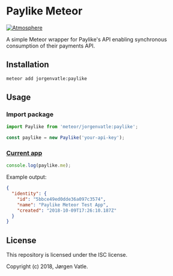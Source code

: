 # Paylike Meteor
[![Atmosphere](https://img.shields.io/badge/atmosphere-jorgenvatle%3Apaylike-blue.svg)](https://atmospherejs.com/jorgenvatle/paylike)

A simple Meteor wrapper for Paylike's API enabling synchronous consumption of their payments API.

## Installation
```bash
meteor add jorgenvatle:paylike
```

## Usage

### Import package
```js
import Paylike from 'meteor/jorgenvatle:paylike';

const paylike = new Paylike('your-api-key');
```

### [Current app](https://github.com/paylike/api-docs#fetch-current-app)
```js
console.log(paylike.me);
```
Example output:
```json
{
  "identity": {
    "id": "5bbce49ed0dde36a097c3574",
    "name": "Paylike Meteor Test App",
    "created": "2018-10-09T17:26:10.187Z"
  }
}
```

## License
This repository is licensed under the ISC license.

Copyright (c) 2018, Jørgen Vatle.
